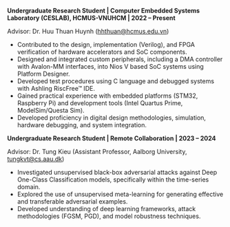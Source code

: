 **Undergraduate Research Student | Computer Embedded Systems Laboratory (CESLAB), HCMUS-VNUHCM | 2022 – Present**

Advisor: Dr. Huu Thuan Huynh (hhthuan@hcmus.edu.vn)

- Contributed to the design, implementation (Verilog), and FPGA verification of hardware accelerators and SoC components.
- Designed and integrated custom peripherals, including a DMA controller with Avalon-MM interfaces, into Nios V based SoC systems using Platform Designer.
- Developed test procedures using C language and debugged systems with Ashling RiscFree™ IDE.
- Gained practical experience with embedded platforms (STM32, Raspberry Pi) and development tools (Intel Quartus Prime, ModelSim/Questa Sim).
- Developed proficiency in digital design methodologies, simulation, hardware debugging, and system integration.

**Undergraduate Research Student | Remote Collaboration | 2023 – 2024**

Advisor: Dr. Tung Kieu (Assistant Professor, Aalborg University, tungkvt@cs.aau.dk)

- Investigated unsupervised black-box adversarial attacks against Deep One-Class Classification models, specifically within the time-series domain.
- Explored the use of unsupervised meta-learning for generating effective and transferable adversarial examples.
- Developed understanding of deep learning frameworks, attack methodologies (FGSM, PGD), and model robustness techniques.